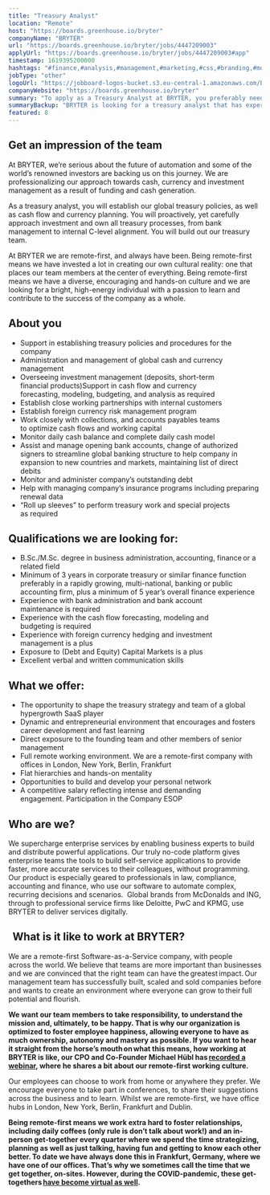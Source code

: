 ```yaml
---
title: "Treasury Analyst"
location: "Remote"
host: "https://boards.greenhouse.io/bryter"
companyName: "BRYTER"
url: "https://boards.greenhouse.io/bryter/jobs/4447209003"
applyUrl: "https://boards.greenhouse.io/bryter/jobs/4447209003#app"
timestamp: 1619395200000
hashtags: "#finance,#analysis,#management,#marketing,#css,#branding,#monitoring,#office,#optimization"
jobType: "other"
logoUrl: "https://jobboard-logos-bucket.s3.eu-central-1.amazonaws.com/bryter"
companyWebsite: "https://boards.greenhouse.io/bryter"
summary: "To apply as a Treasury Analyst at BRYTER, you preferably need to have 3 years in corporate treasury or similar finance function preferably in a rapidly growing, multi-national, banking or public accounting firm, plus a minimum of 5 year’s overall finance experience."
summaryBackup: "BRYTER is looking for a treasury analyst that has experience in: #finance, #marketing, #css."
featured: 8
---
```


## Get an impression of the team

At BRYTER, we’re serious about the future of automation and some of the world’s renowned investors are backing us on this journey. We are professionalizing our approach towards cash, currency and investment management as a result of funding and cash generation. 

As a treasury analyst, you will establish our global treasury policies, as well as cash flow and currency planning. You will proactively, yet carefully approach investment and own all treasury processes, from bank management to internal C-level alignment. You will build out our treasury team. 

At BRYTER we are remote-first, and always have been. Being remote-first means we have invested a lot in creating our own cultural reality: one that places our team members at the center of everything. Being remote-first means we have a diverse, encouraging and hands-on culture and we are looking for a bright, high-energy individual with a passion to learn and contribute to the success of the company as a whole. 

## About you 

*   Support in establishing treasury policies and procedures for the company 
*   Administration and management of global cash and currency management 
*   Overseeing investment management (deposits, short-term financial products)Support in cash flow and currency forecasting, modeling, budgeting, and analysis as required 
*   Establish close working partnerships with internal customers 
*   Establish foreign currency risk management program 
*   Work closely with collections, and accounts payables teams to optimize cash flows and working capital 
*   Monitor daily cash balance and complete daily cash model 
*   Assist and manage opening bank accounts, change of authorized signers to streamline global banking structure to help company in expansion to new countries and markets, maintaining list of direct debits 
*   Monitor and administer company’s outstanding debt 
*   Help with managing company’s insurance programs including preparing renewal data 
*   “Roll up sleeves” to perform treasury work and special projects as required 

## Qualifications we are looking for: 

*   B.Sc./M.Sc. degree in business administration, accounting, finance or a related field 
*   Minimum of 3 years in corporate treasury or similar finance function preferably in a rapidly growing, multi-national, banking or public accounting firm, plus a minimum of 5 year’s overall finance experience 
*   Experience with bank administration and bank account maintenance is required 
*   Experience with the cash flow forecasting, modeling and budgeting is required 
*   Experience with foreign currency hedging and investment management is a plus 
*   Exposure to (Debt and Equity) Capital Markets is a plus 
*   Excellent verbal and written communication skills 

## What we offer: 

*   The opportunity to shape the treasury strategy and team of a global hypergrowth SaaS player 
*   Dynamic and entrepreneurial environment that encourages and fosters career development and fast learning 
*   Direct exposure to the founding team and other members of senior management 
*   Full remote working environment. We are a remote-first company with offices in London, New York, Berlin, Frankfurt 
*   Flat hierarchies and hands-on mentality 
*   Opportunities to build and develop your personal network 
*   A competitive salary reflecting intense and demanding engagement. Participation in the Company ESOP 

## Who are we?  

We supercharge enterprise services by enabling business experts to build and distribute powerful applications. Our truly no-code platform gives enterprise teams the tools to build self-service applications to provide faster, more accurate services to their colleagues, without programming. Our product is especially geared to professionals in law, compliance, accounting and finance, who use our software to automate complex, recurring decisions and scenarios.  Global brands from McDonalds and ING, through to professional service firms like Deloitte, PwC and KPMG, use BRYTER to deliver services digitally.  

##   **What is it like to work at BRYTER?**  

We are a remote-first Software-as-a-Service company, with people across the world. We believe that teams are more important than businesses and we are convinced that the right team can have the greatest impact. Our management team has successfully built, scaled and sold companies before and wants to create an environment where everyone can grow to their full potential and flourish.  

**We want our team members to take responsibility, to understand the mission and, ultimately, to be happy. That is why our organization is optimized to foster employee happiness, allowing everyone to have as much ownership, autonomy and mastery as possible. If you want to hear it straight from the horse’s mouth on what this means, how working at BRYTER is like, our CPO and Co-Founder Michael Hübl has [recorded a webinar](https://bryter.com/press-news/how-to-remote-with-bryter/), where he shares a bit about our remote-first working culture.** 

Our employees can choose to work from home or anywhere they prefer. We encourage everyone to take part in conferences, to share their suggestions across the business and to learn. Whilst we are remote-first, we have office hubs in London, New York, Berlin, Frankfurt and Dublin.   

**Being remote-first means we work extra hard to foster relationships, including daily coffees (only rule is don’t talk about work!) and an in-person get-together every quarter where we spend the time strategizing, planning as well as just talking, having fun and getting to know each other better. To date we have always done this in Frankfurt, Germany, where we have one of our offices. That’s why we sometimes call the time that we get together, on-sites. However, during the COVID-pandemic, these get-togethers [have become virtual as well](https://bryter.com/press-news/how-to-host-a-virtual-company-gathering-that-creates-magic/).**
